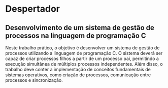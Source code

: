 # Despertador
## Desenvolvimento de um sistema de gestão de processos na linguagem de programação C

Neste trabalho prático, o objetivo é desenvolver um sistema de gestão de processos utilizando a linguagem de programação C. O sistema deverá ser capaz de criar processos filhos a partir de um processo pai, permitindo a execução simultânea de múltiplos processos independentes. Além disso, o trabalho deve conter a implementação de conceitos fundamentais de sistemas operativos, como criação de processos, comunicação entre processos e sincronização.
